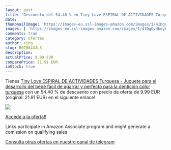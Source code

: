 ```yaml
---
layout: post
title: 'Descuento del 54.40 % en Tiny Love ESPIRAL DE ACTIVIDADES Turques'
date: 
thumbnailImage: 'https://images-eu.ssl-images-amazon.com/images/I/41DgQvdkeyL._SL200_.jpg'
images: [ 'https://images-eu.ssl-images-amazon.com/images/I/41DgQvdkeyL._SL200_.jpg' ]
comments: true
category: ofertas
author: ring
slug: B07864XJL3
description:
actualPrice: 9.99 EUR
comparePrice: 21.91 EUR
inStock: true
---
```


Tienes [Tiny Love ESPIRAL DE ACTIVIDADES Turquesa - Juguete para el desarrollo del bebé  fácil de agarrar y perfecto para la dentición  color turquesa](https://www.amazon.es/dp/B07864XJL3/?tag=tolees-21) con un 54.40 % de descuento con precio de oferta de 9.99 EUR (original: 21.91 EUR) en el siguiente enlace!

[![](https://images-eu.ssl-images-amazon.com/images/I/41DgQvdkeyL._SL200_.jpg)](https://www.amazon.es/dp/B07864XJL3/?tag=tolees-21)

[Accede a la oferta!!](https://www.amazon.es/dp/B07864XJL3/?tag=tolees-21)

Links participate in Amazon Associate program and might generate a comission on qualifying sales

[Consulta otras ofertas en nuestro canal de telegram](https://t.me/s/ofertas25)
